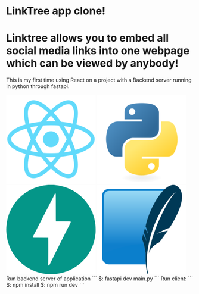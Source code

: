 # LinkTree app clone! 

<h1>Linktree allows you to embed all social media links into one webpage which can be viewed by anybody!</h1>

<p>
  This is my first time using React on a project with a Backend server running in python through fastapi.
</p>

<div>
  <img height="240" src="https://raw.githubusercontent.com/devicons/devicon/master/icons/react/react-original.svg" />
  <img height="240" src="https://raw.githubusercontent.com/devicons/devicon/master/icons/python/python-original.svg" />
  <img height="240" src="https://raw.githubusercontent.com/devicons/devicon/master/icons/fastapi/fastapi-original.svg" />
  <img height="240" src="https://raw.githubusercontent.com/devicons/devicon/master/icons/sqlite/sqlite-original.svg" />
</div>

<div>
  Run backend server of application
  ```
   $: fastapi dev main.py 
  ```
  Run client:
  ```
   $: npm install
   $: npm run dev
  ```
</div>


